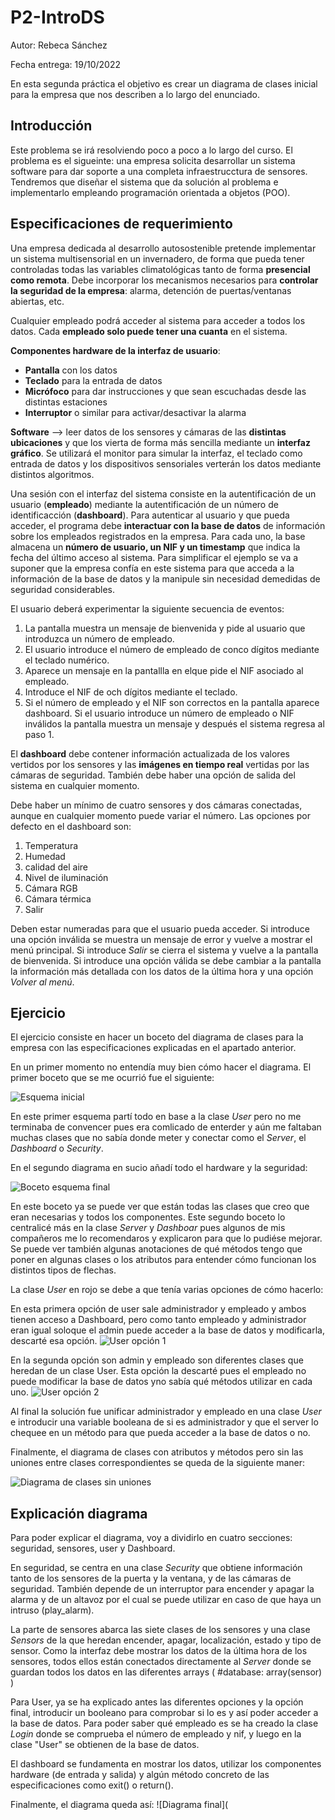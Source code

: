 # P2-IntroDS
Autor: Rebeca Sánchez

Fecha entrega: 19/10/2022

En esta segunda práctica el objetivo es crear un diagrama de clases inicial para la empresa que nos describen a lo largo del enunciado.

## Introducción
Este problema se irá resolviendo poco a poco a lo largo del curso. 
El problema es el sigueinte: una empresa solicita desarrollar un sistema software para dar soporte a una completa infraestrucctura de sensores. Tendremos que diseñar el sistema que da solución al problema e implementarlo empleando programación orientada a objetos (POO).

## Especificaciones de requerimiento
Una empresa dedicada al desarrollo autosostenible pretende implementar un sistema multisensorial en un invernadero, de forma que pueda tener controladas todas las variables climatológicas tanto de forma **presencial como remota**. Debe incorporar los mecanismos necesarios para **controlar la seguridad de la empresa**: alarma, detención de puertas/ventanas abiertas, etc.

Cualquier empleado podrá acceder al sistema para acceder a todos los datos. Cada **empleado solo puede tener una cuanta** en el sistema.

**Componentes hardware de la interfaz de usuario**:
- **Pantalla** con los datos
- **Teclado** para la entrada de datos
- **Micrófoco** para dar instrucciones y que sean escuchadas desde las distintas estaciones
- **Interruptor** o similar para activar/desactivar la alarma

**Software** --> leer datos de los sensores y cámaras de las **distintas ubicaciones** y que los vierta de forma más sencilla mediante un **interfaz gráfico**.
Se utilizará el monitor para simular la interfaz, el teclado como entrada de datos y los dispositivos sensoriales verterán los datos mediante distintos algoritmos.

Una sesión con el interfaz del sistema consiste en la autentificación de un usuario (**empleado**) mediante la autentificación de un número de identificacción (**dashboard**). Para autenticar al usuario y que pueda acceder, el programa debe **interactuar con la base de datos** de información sobre los empleados registrados en la empresa. Para cada uno, la base almacena un **número de usuario, un  NIF y un timestamp** que indica la fecha del último acceso al sistema. Para simplificar el ejemplo se va a suponer que la empresa confía en este sistema para que acceda a la información de la base de datos y la manipule sin necesidad demedidas de seguridad considerables.

El usuario deberá experimentar la siguiente secuencia de eventos:
1. La pantalla muestra un mensaje de bienvenida y pide al usuario que introduzca un número de empleado.
2. El usuario introduce el número de empleado de conco dígitos mediante el teclado numérico.
3. Aparece un mensaje en la pantallla en elque pide el NIF asociado al empleado.
4. Introduce el NIF de och dígitos mediante el teclado.
5. Si el número de empleado y el NIF son correctos en la pantalla aparece dashboard. Si el usuario introduce un número de empleado o NIF inválidos la pantalla muestra un mensaje y después el sistema regresa al paso 1.

El **dashboard** debe contener información actualizada de los valores vertidos por los sensores y las **imágenes en tiempo real** vertidas por las cámaras de seguridad. También debe haber una opción de salida del sistema en cualquier momento.

Debe haber un mínimo de cuatro sensores y dos cámaras conectadas, aunque en cualquier momento puede variar el número. Las opciones por defecto en el dashboard son:
1. Temperatura
2. Humedad
3. calidad del aire
4. Nivel de iluminación
5. Cámara RGB
6. Cámara térmica
7. Salir

Deben estar numeradas para que el usuario pueda acceder. Si introduce una opción inválida se muestra un mensaje de error y vuelve a mostrar el menú principal. Si introduce *Salir* se cierra el sistema y vuelve a la pantalla de bienvenida. Si introduce una opción válida se debe cambiar a la pantalla la información más detallada con los datos de la última hora y una opción *Volver al menú*. 


## Ejercicio
El ejercicio consiste en hacer un boceto del diagrama de clases para la empresa con las especificaciones explicadas en el apartado anterior. 

En un primer momento no entendía muy bien cómo hacer el diagrama. El primer boceto que se me ocurrió fue el siguiente:

![Esquema inicial](https://github.com/rsanchez2021/Image/blob/main/esquema_inicial.jpeg "primer esquema")

En este primer esquema partí todo en base a la clase *User* pero no me terminaba de convencer pues era comlicado de enterder y aún me faltaban muchas clases que no sabía donde meter y conectar como el *Server*, el *Dashboard* o *Security*.

En el segundo diagrama en sucio añadí todo el hardware y la seguridad:

![Boceto esquema final](https://github.com/rsanchez2021/Image/blob/main/esquema_final.jpeg "Boceto esquema final")

En este boceto ya se puede ver que están todas las clases que creo que eran necesarias y todos los componentes. Este segundo boceto lo centralicé más en la clase *Server* y *Dashboar* pues algunos de mis compañeros me lo recomendaros y explicaron para que lo pudiése mejorar. Se puede ver también algunas anotaciones de qué métodos tengo que poner en algunas clases o los atributos para entender cómo funcionan los distintos tipos de flechas.

La clase *User* en rojo se debe a que tenía varias opciones de cómo hacerlo:

En esta primera opción de user sale administrador y empleado y ambos tienen acceso a Dashboard, pero como tanto empleado y administrador eran igual soloque el admin puede acceder a la base de datos y modificarla, descarté esa opción.
![User opción 1](https://github.com/rsanchez2021/Image/blob/main/user_inicial.jpeg "Primera opción User")

En la segunda opción son admin y empleado son diferentes clases que heredan de un clase User. Esta opción la descarté pues el empleado no puede modificar la base de datos yno sabía qué métodos utilizar en cada uno.
![User opción 2](https://github.com/rsanchez2021/Image/blob/main/otro_user.jpeg?raw=true "Segunda opción user")

Al final la solución fue unificar administrador y empleado en una clase *User* e introducir una variable booleana de si es administrador y que el server lo chequee en un método para que pueda acceder a la base de datos o no. 

Finalmente, el diagrama de clases con atributos y métodos pero sin las uniones entre clases correspondientes se queda de la siguiente maner: 

![Diagrama de clases sin uniones](https://github.com/rsanchez2021/Image/blob/main/diagrama_clase.PNG "Diagrama sin uniones finales")

## Explicación diagrama

Para poder explicar el diagrama, voy a dividirlo en cuatro secciones: seguridad, sensores, user y Dashboard.

En seguridad, se centra en una clase *Security* que obtiene información tanto de los sensores de la puerta y la ventana, y de las cámaras de seguridad. También depende de un interruptor para encender y apagar la alarma y de un altavoz por el cual se puede utilizar en caso de que haya un intruso (play_alarm).

La parte de sensores abarca las siete clases de los sensores y una clase *Sensors* de la que heredan encender, apagar, localización, estado y tipo de sensor. Como la interfaz debe mostrar los datos de la última hora de los sensores, todos ellos están conectados directamente al *Server* donde se guardan todos los datos en las diferentes arrays ( #database: array(sensor) )

Para User, ya se ha explicado antes las diferentes opciones y la opción final, introducir un booleano para comprobar si lo es y así poder acceder a la base de datos. Para poder saber qué empleado es se ha creado la clase *Login* donde se comprueba el número de empleado y nif, y luego en la clase "User" se obtienen de la base de datos. 

El dashboard se fundamenta en mostrar los datos, utilizar los componentes hardware (de entrada y salida) y algún método concreto de las especificaciones como exit() o return().

Finalmente, el diagrama queda así:
![Diagrama final](
